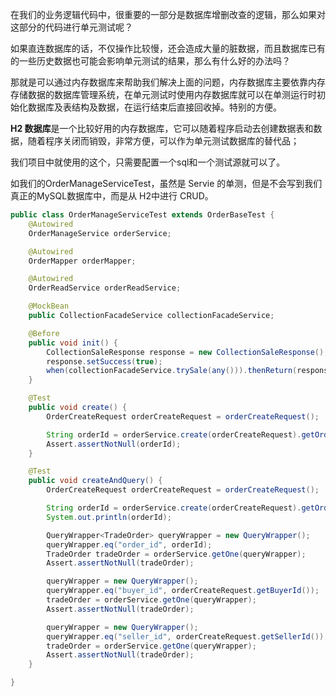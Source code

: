 在我们的业务逻辑代码中，很重要的一部分是数据库增删改查的逻辑，那么如果对这部分的代码进行单元测试呢？



如果直连数据库的话，不仅操作比较慢，还会造成大量的脏数据，而且数据库已有的一些历史数据也可能会影响单元测试的结果，那么有什么好的办法吗？



那就是可以通过内存数据库来帮助我们解决上面的问题，内存数据库主要依靠内存存储数据的数据库管理系统，在单元测试时使用内存数据库就可以在单测运行时初始化数据库及表结构及数据，在运行结束后直接回收掉。特别的方便。



**H2 数据库**是一个比较好用的内存数据库，它可以随着程序启动去创建数据表和数据，随着程序关闭而销毁，非常方便，可以作为单元测试数据库的替代品；



我们项目中就使用的这个，只需要配置一个sql和一个测试源就可以了。



如我们的OrderManageServiceTest，虽然是 Servie 的单测，但是不会写到我们真正的MySQL数据库中，而是从 H2中进行 CRUD。



```java
public class OrderManageServiceTest extends OrderBaseTest {
    @Autowired
    OrderManageService orderService;

    @Autowired
    OrderMapper orderMapper;

    @Autowired
    OrderReadService orderReadService;

    @MockBean
    public CollectionFacadeService collectionFacadeService;

    @Before
    public void init() {
        CollectionSaleResponse response = new CollectionSaleResponse();
        response.setSuccess(true);
        when(collectionFacadeService.trySale(any())).thenReturn(response);
    }

    @Test
    public void create() {
        OrderCreateRequest orderCreateRequest = orderCreateRequest();

        String orderId = orderService.create(orderCreateRequest).getOrderId();
        Assert.assertNotNull(orderId);
    }

    @Test
    public void createAndQuery() {
        OrderCreateRequest orderCreateRequest = orderCreateRequest();

        String orderId = orderService.create(orderCreateRequest).getOrderId();
        System.out.println(orderId);

        QueryWrapper<TradeOrder> queryWrapper = new QueryWrapper();
        queryWrapper.eq("order_id", orderId);
        TradeOrder tradeOrder = orderService.getOne(queryWrapper);
        Assert.assertNotNull(tradeOrder);

        queryWrapper = new QueryWrapper();
        queryWrapper.eq("buyer_id", orderCreateRequest.getBuyerId());
        tradeOrder = orderService.getOne(queryWrapper);
        Assert.assertNotNull(tradeOrder);

        queryWrapper = new QueryWrapper();
        queryWrapper.eq("seller_id", orderCreateRequest.getSellerId());
        tradeOrder = orderService.getOne(queryWrapper);
        Assert.assertNotNull(tradeOrder);
    }

}
```

